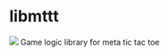 # libmttt
![](https://github.com/luxick/libmttt/workflows/Tests/badge.svg)
Game logic library for meta tic tac toe
